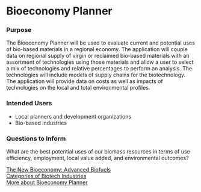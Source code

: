 # Bioeconomy Planner

### Purpose
The Bioeconomy Planner will be used to evaluate current and potential uses of bio-based materials
in a regional economy. The application will couple data on regional supply of virgin or reclaimed bio-based materials 
with an assortment of technologies using those materials and allow a user to select a mix of technologies and relative
percentages to perform an analysis. The technologies will include models of supply chains for the biotechnology.
 The application will provide data on costs as well as impacts of technologies on the local and total environmental profiles.

### Intended Users
- Local planners and development organizations
- Bio-based industries

### Questions to Inform
What are the best potential uses of our biomass resources in terms of use efficiency, employment, local value added,
and environmental outcomes?

[The New Bioeconomy: Advanced Biofuels](../../../../io/bioeconomy/)  
[Categories of Biotech Industries](../../../../community/projects/biotech/)  
[More about Bioeconomy Planner](../../../../io/tools/#bioeconomy)  


